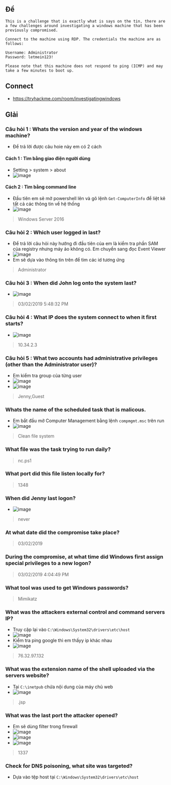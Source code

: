 ## Đề
```
This is a challenge that is exactly what is says on the tin, there are a few challenges around investigating a windows machine that has been previously compromised.

Connect to the machine using RDP. The credentials the machine are as follows:

Username: Administrator
Password: letmein123!

Please note that this machine does not respond to ping (ICMP) and may take a few minutes to boot up.
```
## Connect
- https://tryhackme.com/room/investigatingwindows
## GIải 
### Câu hỏi 1 : Whats the version and year of the windows machine?
- Để trả lời được câu hoie này em có 2 cách 
#### Cách 1 : Tìm bằng giao điện người dùng 
- Setting > system > about 
- ![image](image/1.PNG)
#### Cách 2 : Tìm bằng command line 
- Đầu tiên em sẽ mở powershell lên và gõ lệnh `Get-ComputerInfo` để liệt kê tất cả các thông tin về hệ thống 
- ![image](image/2.PNG)
> Windows Server 2016
### Câu hỏi 2 : Which user logged in last?
- Để trả lời câu hỏi này hướng đi đầu tiên của em là kiểm tra phần SAM của registry nhưng máy ảo không có. Em chuyển sang đọc Event Viewer
- ![image](image/3.PNG)
- Em sẽ dựa vào thông tin trên để tìm các id tương ứng
> Administrator
### Câu hỏi 3 : When did John log onto the system last?
- ![image](image/4.PNG)
> 03/02/2019 5:48:32 PM
### Câu hỏi 4 : What IP does the system connect to when it first starts?
- ![image](image/5.PNG)
> 10.34.2.3
### Câu hỏi 5 : What two accounts had administrative privileges (other than the Administrator user)?
- Em kiểm tra group của từng user
- ![image](image/6.PNG)
- ![image](image/7.PNG)
> Jenny,Guest
### Whats the name of the scheduled task that is malicous.
- Em bắt đầu mở Computer Management bằng lệnh `compmgmt.msc` trên run 
- ![image](image/8.PNG)
> Clean file system
### What file was the task trying to run daily?
>  nc.ps1
### What port did this file listen locally for?
> 1348
### When did Jenny last logon?
- ![image](image/9.PNG)
> never
### At what date did the compromise take place?
> 03/02/2019
### During the compromise, at what time did Windows first assign special privileges to a new logon?
> 03/02/2019 4:04:49 PM
### What tool was used to get Windows passwords?
> Mimikatz
### What was the attackers external control and command servers IP?
- Truy cập lại vào `C:\Windows\System32\drivers\etc\host`
- ![image](image/5.PNG)
- Kiểm tra ping google thì em thấyy ip khác nhau 
- ![image](image/10.PNG)
> 76.32.97.132
### What was the extension name of the shell uploaded via the servers website?
- Tại `C:\inetpub` chứa nội dung của máy chủ web
- ![image](image/11.PNG)
> .jsp
### What was the last port the attacker opened?
- Em sẽ dùng filter trong firewall
- ![image](image/12.PNG)
- ![image](image/13.PNG)
- ![image](image/14.PNG)
> 1337
### Check for DNS poisoning, what site was targeted?
- Dựa vào tệp host tại `C:\Windows\System32\drivers\etc\host`